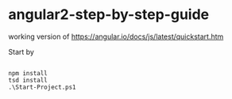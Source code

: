 # angular2-step-by-step-guide

working version of https://angular.io/docs/js/latest/quickstart.htm

Start by
<pre><code>
npm install
tsd install
.\Start-Project.ps1
</code></pre>